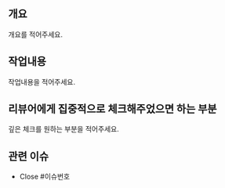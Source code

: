 ## 개요

개요를 적어주세요.

## 작업내용

작업내용을 적어주세요.

## 리뷰어에게 집중적으로 체크해주었으면 하는 부분

깊은 체크를 원하는 부분을 적어주세요.

## 관련 이슈

- Close #이슈번호
